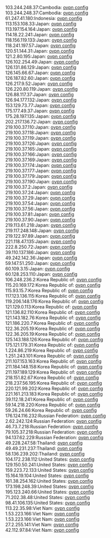 103.244.248.37:Cambodia: [ovpn config](vpn/103_244_248_37.ovpn)  
103.244.248.37:Cambodia: [ovpn config](vpn/103_244_248_37.ovpn)  
61.247.41.180:Indonesia: [ovpn config](vpn/61_247_41_180.ovpn)  
113.153.108.33:Japan: [ovpn config](vpn/113_153_108_33.ovpn)  
113.197.154.164:Japan: [ovpn config](vpn/113_197_154_164.ovpn)  
114.18.22.241:Japan: [ovpn config](vpn/114_18_22_241.ovpn)  
118.156.119.133:Japan: [ovpn config](vpn/118_156_119_133.ovpn)  
118.241.197.57:Japan: [ovpn config](vpn/118_241_197_57.ovpn)  
120.51.144.31:Japan: [ovpn config](vpn/120_51_144_31.ovpn)  
121.2.80.195:Japan: [ovpn config](vpn/121_2_80_195.ovpn)  
126.102.254.49:Japan: [ovpn config](vpn/126_102_254_49.ovpn)  
126.131.86.129:Japan: [ovpn config](vpn/126_131_86_129.ovpn)  
126.145.66.67:Japan: [ovpn config](vpn/126_145_66_67.ovpn)  
126.187.82.60:Japan: [ovpn config](vpn/126_187_82_60.ovpn)  
126.217.9.52:Japan: [ovpn config](vpn/126_217_9_52.ovpn)  
126.220.80.119:Japan: [ovpn config](vpn/126_220_80_119.ovpn)  
126.88.117.37:Japan: [ovpn config](vpn/126_88_117_37.ovpn)  
126.94.177.132:Japan: [ovpn config](vpn/126_94_177_132.ovpn)  
153.129.73.77:Japan: [ovpn config](vpn/153_129_73_77.ovpn)  
175.177.49.37:Japan: [ovpn config](vpn/175_177_49_37.ovpn)  
175.28.197.135:Japan: [ovpn config](vpn/175_28_197_135.ovpn)  
202.217.136.72:Japan: [ovpn config](vpn/202_217_136_72.ovpn)  
219.100.37.110:Japan: [ovpn config](vpn/219_100_37_110.ovpn)  
219.100.37.118:Japan: [ovpn config](vpn/219_100_37_118.ovpn)  
219.100.37.119:Japan: [ovpn config](vpn/219_100_37_119.ovpn)  
219.100.37.126:Japan: [ovpn config](vpn/219_100_37_126.ovpn)  
219.100.37.165:Japan: [ovpn config](vpn/219_100_37_165.ovpn)  
219.100.37.166:Japan: [ovpn config](vpn/219_100_37_166.ovpn)  
219.100.37.169:Japan: [ovpn config](vpn/219_100_37_169.ovpn)  
219.100.37.174:Japan: [ovpn config](vpn/219_100_37_174.ovpn)  
219.100.37.177:Japan: [ovpn config](vpn/219_100_37_177.ovpn)  
219.100.37.179:Japan: [ovpn config](vpn/219_100_37_179.ovpn)  
219.100.37.190:Japan: [ovpn config](vpn/219_100_37_190.ovpn)  
219.100.37.2:Japan: [ovpn config](vpn/219_100_37_2.ovpn)  
219.100.37.24:Japan: [ovpn config](vpn/219_100_37_24.ovpn)  
219.100.37.29:Japan: [ovpn config](vpn/219_100_37_29.ovpn)  
219.100.37.54:Japan: [ovpn config](vpn/219_100_37_54.ovpn)  
219.100.37.56:Japan: [ovpn config](vpn/219_100_37_56.ovpn)  
219.100.37.81:Japan: [ovpn config](vpn/219_100_37_81.ovpn)  
219.100.37.90:Japan: [ovpn config](vpn/219_100_37_90.ovpn)  
219.113.61.218:Japan: [ovpn config](vpn/219_113_61_218.ovpn)  
219.117.248.148:Japan: [ovpn config](vpn/219_117_248_148.ovpn)  
219.122.97.89:Japan: [ovpn config](vpn/219_122_97_89.ovpn)  
221.118.47.135:Japan: [ovpn config](vpn/221_118_47_135.ovpn)  
222.8.250.72:Japan: [ovpn config](vpn/222_8_250_72.ovpn)  
39.110.137.186:Japan: [ovpn config](vpn/39_110_137_186.ovpn)  
49.242.142.36:Japan: [ovpn config](vpn/49_242_142_36.ovpn)  
59.147.51.250:Japan: [ovpn config](vpn/59_147_51_250.ovpn)  
60.109.3.15:Japan: [ovpn config](vpn/60_109_3_15.ovpn)  
60.128.253.110:Japan: [ovpn config](vpn/60_128_253_110.ovpn)  
106.248.236.2:Korea Republic of: [ovpn config](vpn/106_248_236_2.ovpn)  
115.20.169.172:Korea Republic of: [ovpn config](vpn/115_20_169_172.ovpn)  
115.93.15.7:Korea Republic of: [ovpn config](vpn/115_93_15_7.ovpn)  
117.123.136.115:Korea Republic of: [ovpn config](vpn/117_123_136_115.ovpn)  
119.206.148.176:Korea Republic of: [ovpn config](vpn/119_206_148_176.ovpn)  
121.129.0.113:Korea Republic of: [ovpn config](vpn/121_129_0_113.ovpn)  
121.136.82.110:Korea Republic of: [ovpn config](vpn/121_136_82_110.ovpn)  
121.143.182.76:Korea Republic of: [ovpn config](vpn/121_143_182_76.ovpn)  
121.186.220.7:Korea Republic of: [ovpn config](vpn/121_186_220_7.ovpn)  
122.36.205.19:Korea Republic of: [ovpn config](vpn/122_36_205_19.ovpn)  
122.36.205.19:Korea Republic of: [ovpn config](vpn/122_36_205_19.ovpn)  
125.143.188.126:Korea Republic of: [ovpn config](vpn/125_143_188_126.ovpn)  
175.121.179.31:Korea Republic of: [ovpn config](vpn/175_121_179_31.ovpn)  
1.224.86.219:Korea Republic of: [ovpn config](vpn/1_224_86_219.ovpn)  
1.251.243.101:Korea Republic of: [ovpn config](vpn/1_251_243_101.ovpn)  
211.107.153.163:Korea Republic of: [ovpn config](vpn/211_107_153_163.ovpn)  
211.184.148.158:Korea Republic of: [ovpn config](vpn/211_184_148_158.ovpn)  
211.197.189.129:Korea Republic of: [ovpn config](vpn/211_197_189_129.ovpn)  
218.151.82.67:Korea Republic of: [ovpn config](vpn/218_151_82_67.ovpn)  
218.237.56.195:Korea Republic of: [ovpn config](vpn/218_237_56_195.ovpn)  
220.121.99.202:Korea Republic of: [ovpn config](vpn/220_121_99_202.ovpn)  
221.161.213.183:Korea Republic of: [ovpn config](vpn/221_161_213_183.ovpn)  
39.112.18.241:Korea Republic of: [ovpn config](vpn/39_112_18_241.ovpn)  
59.14.218.220:Korea Republic of: [ovpn config](vpn/59_14_218_220.ovpn)  
59.26.24.66:Korea Republic of: [ovpn config](vpn/59_26_24_66.ovpn)  
176.124.116.232:Russian Federation: [ovpn config](vpn/176_124_116_232.ovpn)  
2.62.242.124:Russian Federation: [ovpn config](vpn/2_62_242_124.ovpn)  
46.73.7.218:Russian Federation: [ovpn config](vpn/46_73_7_218.ovpn)  
79.105.37.218:Russian Federation: [ovpn config](vpn/79_105_37_218.ovpn)  
94.137.62.229:Russian Federation: [ovpn config](vpn/94_137_62_229.ovpn)  
49.228.247.58:Thailand: [ovpn config](vpn/49_228_247_58.ovpn)  
49.49.231.237:Thailand: [ovpn config](vpn/49_49_231_237.ovpn)  
58.136.239.202:Thailand: [ovpn config](vpn/58_136_239_202.ovpn)  
104.172.238.112:United States: [ovpn config](vpn/104_172_238_112.ovpn)  
129.150.50.241:United States: [ovpn config](vpn/129_150_50_241.ovpn)  
159.223.72.133:United States: [ovpn config](vpn/159_223_72_133.ovpn)  
15.164.19.104:United States: [ovpn config](vpn/15_164_19_104.ovpn)  
161.38.254.162:United States: [ovpn config](vpn/161_38_254_162.ovpn)  
173.198.248.39:United States: [ovpn config](vpn/173_198_248_39.ovpn)  
195.123.240.66:United States: [ovpn config](vpn/195_123_240_66.ovpn)  
71.202.38.48:United States: [ovpn config](vpn/71_202_38_48.ovpn)  
98.41.106.135:United States: [ovpn config](vpn/98_41_106_135.ovpn)  
113.22.35.98:Viet Nam: [ovpn config](vpn/113_22_35_98.ovpn)  
1.53.223.166:Viet Nam: [ovpn config](vpn/1_53_223_166.ovpn)  
1.53.223.166:Viet Nam: [ovpn config](vpn/1_53_223_166.ovpn)  
27.2.255.141:Viet Nam: [ovpn config](vpn/27_2_255_141.ovpn)  
42.112.97.84:Viet Nam: [ovpn config](vpn/42_112_97_84.ovpn)  
